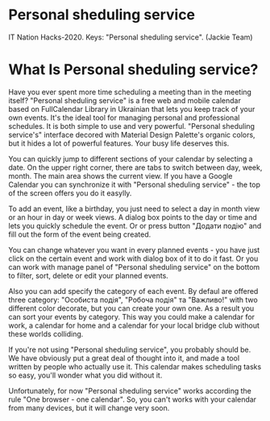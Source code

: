 # Personal sheduling service
IT Nation Hacks-2020. Keys: "Personal sheduling service". (Jackie Team) 
# What Is Personal sheduling service?
Have you ever spent more time scheduling a meeting than in the meeting itself? 
"Personal sheduling service" is a free web and mobile calendar based on FullCalendar Library in Ukrainian that lets you keep track of your own events. It's the ideal tool for managing personal and professional schedules. It is both simple to use and very powerful. "Personal sheduling service's" interface decored with Material Design Palette's organic colors, but it hides a lot of powerful features. Your busy life deserves this. 

You can quickly jump to different sections of your calendar by selecting a date. On the upper right corner, there are tabs to switch between day, week, month. The main area shows the current view. If you have a Google Calendar you can synchronize it with "Personal sheduling service" - the top of the screen offers you do it easylly.

To add an event, like a birthday, you just need to select a day in month view or an hour in day or week views. A dialog box points to the day or time and lets you quickly schedule the event. Or or press button "Додати подію" and fill out the form of the event being created.

You can change whatever you want in every planned events - you have just click on the certain event and work with dialog box of it to do it fast. Or you can work with manage panel of "Personal sheduling service" on the bottom to filter, sort, delete or edit your planned events.

Also you can add specify the category of each event. By defaul are offered three category: "Особиста подія", "Робоча подія" та "Важливо!" with two different color decorate, but you can create your own one. As a result you can sort your events by category. This way you could make a calendar for work, a calendar for home and a calendar for your local bridge club without these worlds colliding.

If you're not using "Personal sheduling service", you probably should be. We have obviously put a great deal of thought into it, and made a tool written by people who actually use it. This calendar makes scheduling tasks so easy, you'll wonder what you did without it.

Unfortunately, for now "Personal sheduling service" works according the rule "One browser - one calendar". So, you can't works with your calendar from many devices, but it will change very soon. 
